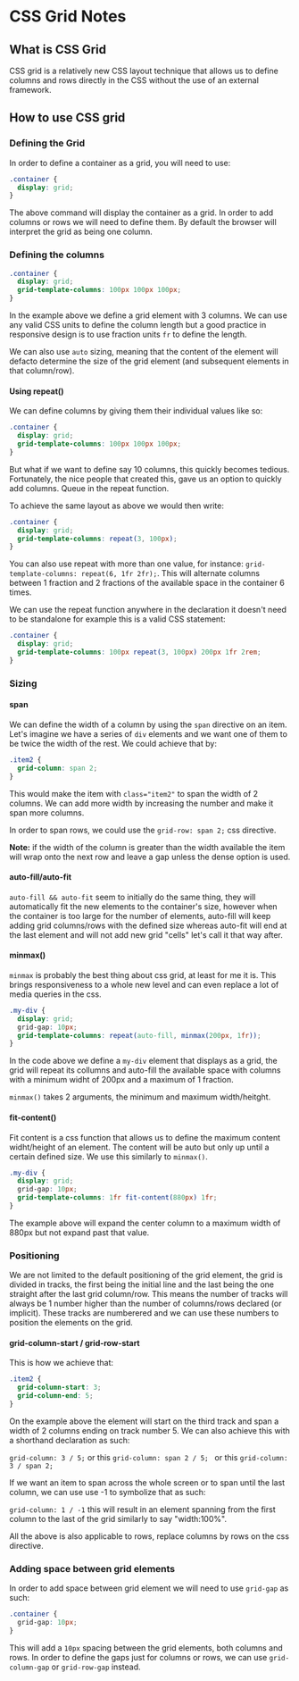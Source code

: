 # CSS Grid Notes

## What is CSS Grid

CSS grid is a relatively new CSS layout technique that allows us to define columns and rows directly in the CSS without the use of an external framework.

## How to use CSS grid

### Defining the Grid

In order to define a container as a grid, you will need to use:

```css
.container {
  display: grid;
}
```

The above command will display the container as a grid. In order to add columns or rows we will need to define them. By default the browser will interpret the grid as being one column.

### Defining the columns

```css
.container {
  display: grid;
  grid-template-columns: 100px 100px 100px;
}
```

In the example above we define a grid element with 3 columns. We can use any valid CSS units to define the column length but a good practice in responsive design is to use fraction units `fr` to define the length.

We can also use `auto` sizing, meaning that the content of the element will defacto determine the size of the grid element (and subsequent elements in that column/row).

#### Using repeat()

We can define columns by giving them their individual values like so:

```css
.container {
  display: grid;
  grid-template-columns: 100px 100px 100px;
}
```
But what if we want to define say 10 columns, this quickly becomes tedious. Fortunately, the nice people that created this, gave us an option to quickly add columns. Queue in the repeat function.

To achieve the same layout as above we would then write:

```css
.container {
  display: grid;
  grid-template-columns: repeat(3, 100px);
}
```
You can also use repeat with more than one value, for instance: `grid-template-columns: repeat(6, 1fr 2fr);`. This will alternate columns between 1 fraction and 2 fractions of the available space in the container 6 times.

We can use the repeat function anywhere in the declaration it doesn't need to be standalone for example this is a valid CSS statement:

```css
.container {
  display: grid;
  grid-template-columns: 100px repeat(3, 100px) 200px 1fr 2rem;
}
```

### Sizing 

#### span

We can define the width of a column by using the `span` directive on an item. Let's imagine we have a series of `div` elements and we want one of them to be twice the width of the rest. We could achieve that by:

```css
.item2 {
  grid-column: span 2;
}
``` 
This would make the item with `class="item2"` to span the width of 2 columns. We can add more width by increasing the number and make it span more columns.

In order to span rows, we could use the `grid-row: span 2;` css directive.

**Note:** if the width of the column is greater than the width available the item will wrap onto the next row and leave a gap unless the dense option is used.

#### auto-fill/auto-fit

`auto-fill && auto-fit` seem to initially do the same thing, they will automatically fit the new elements to the container's size, however when the container is too large for the number of elements, auto-fill will keep adding grid columns/rows with the defined size whereas auto-fit will end at the last element and will not add new grid "cells" let's call it that way after.

#### minmax()

`minmax` is probably the best thing about css grid, at least for me it is. This brings responsiveness to a whole new level and can even replace a lot of media queries in the css.

```css
.my-div {
  display: grid;
  grid-gap: 10px;
  grid-template-columns: repeat(auto-fill, minmax(200px, 1fr));
}
```

In the code above we define a `my-div` element that displays as a grid, the grid will repeat its collumns and auto-fill the available space with columns with a minimum widht of 200px and a maximum of 1 fraction.

`minmax()` takes 2 arguments, the minimum and maximum width/heitght.

#### fit-content()

Fit content is a css function that allows us to define the maximum content widht/height of an element. The content will be auto but only up until a certain defined size. We use this similarly to `minmax()`.

```css
.my-div {
  display: grid;
  grid-gap: 10px;
  grid-template-columns: 1fr fit-content(880px) 1fr;
}
```

The example above will expand the center column to a maximum width of 880px but not expand past that value.

### Positioning

We are not limited to the default positioning of the grid element, the grid is divided in tracks, the first being the initial line and the last being the one straight after the last grid column/row. This means the number of tracks will always be 1 number higher than the number of columns/rows declared (or implicit). These tracks are numberered and we can use these numbers to position the elements on the grid.

#### grid-column-start / grid-row-start 

This is how we achieve that:

```css
.item2 {
  grid-column-start: 3;
  grid-column-end: 5;
}
``` 
On the example above the element will start on the third track and span a width of 2 columns ending on track number 5. We can also achieve this with a shorthand declaration as such: 

`grid-column: 3 / 5;` or this `grid-column: span 2 / 5; ` or this `grid-column: 3 / span 2; `

If we want an item to span across the whole screen or to span until the last column, we can use use -1 to symbolize that as such:

`grid-column: 1 / -1` this will result in an element spanning from the first column to the last of the grid similarly to say "width:100%".

All the above is also applicable to rows, replace columns by rows on the css directive.


### Adding space between grid elements

In order to add space between grid element we will need to use `grid-gap` as such:

```css
.container {
  grid-gap: 10px;
}
```

This will add a `10px` spacing between the grid elements, both columns and rows. In order to define the gaps just for columns or rows, we can use `grid-column-gap` or `grid-row-gap` instead.


